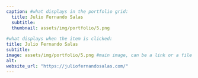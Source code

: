 ```yaml
---
caption: #what displays in the portfolio grid:
  title: Julio Fernando Salas
  subtitle: 
  thumbnail: assets/img/portfolio/5.png
  
#what displays when the item is clicked:
title: Julio Fernando Salas
subtitle: 
image: assets/img/portfolio/5.png #main image, can be a link or a file in assets/img/portfolio
alt: 
website_url: "https://juliofernandosalas.com/"
---
```

